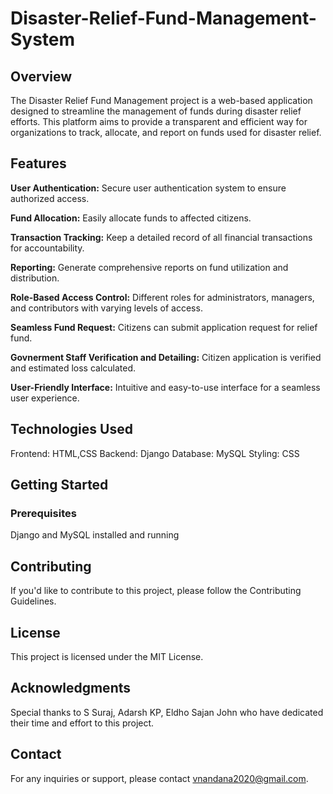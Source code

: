 ﻿# Disaster-Relief-Fund-Management-System

## Overview
The Disaster Relief Fund Management project is a web-based application designed to streamline the management of funds during disaster relief efforts. This platform aims to provide a transparent and efficient way for organizations to track, allocate, and report on funds used for disaster relief.

## Features
**User Authentication:** Secure user authentication system to ensure authorized access.

**Fund Allocation:** Easily allocate funds to affected citizens.

**Transaction Tracking:** Keep a detailed record of all financial transactions for accountability.

**Reporting:** Generate comprehensive reports on fund utilization and distribution.

**Role-Based Access Control:** Different roles for administrators, managers, and contributors with varying levels of access.

**Seamless Fund Request:** Citizens can submit application request for relief fund.

**Govnerment Staff Verification and Detailing:** Citizen application is verified and estimated loss calculated.

**User-Friendly Interface:** Intuitive and easy-to-use interface for a seamless user experience.

## Technologies Used
Frontend: HTML,CSS
Backend: Django
Database: MySQL
Styling: CSS

## Getting Started
### Prerequisites
Django and MySQL installed and running

## Contributing
If you'd like to contribute to this project, please follow the Contributing Guidelines.

## License
This project is licensed under the MIT License.

## Acknowledgments
Special thanks to S Suraj, Adarsh KP, Eldho Sajan John  who have dedicated their time and effort to this project.

## Contact
For any inquiries or support, please contact vnandana2020@gmail.com.


